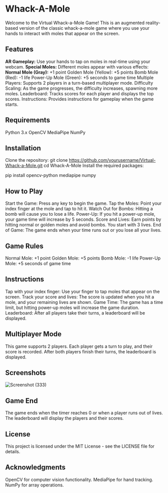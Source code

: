 # Whack-A-Mole
Welcome to the Virtual Whack-a-Mole Game! This is an augmented reality-based version of the classic whack-a-mole game where you use your hands to interact with moles that appear on the screen.

## Features
**AR Gameplay:** Use your hands to tap on moles in real-time using your webcam.
**Special Moles:** Different moles appear with various effects:
**Normal Mole (Gray):**  +1 point
Golden Mole (Yellow): +5 points
Bomb Mole (Red): -1 life
Power-Up Mole (Green): +5 seconds to game time
Multiple Players: Supports 2 players in a turn-based multiplayer mode.
Difficulty Scaling: As the game progresses, the difficulty increases, spawning more moles.
Leaderboard: Tracks scores for each player and displays the top scores.
Instructions: Provides instructions for gameplay when the game starts.
## Requirements
Python 3.x
OpenCV
MediaPipe
NumPy
## Installation
Clone the repository:
git clone https://github.com/yourusername/Virtual-Whack-a-Mole.git
cd Whack-A-Mole
Install the required packages:

pip install opencv-python mediapipe numpy

## How to Play
Start the Game: Press any key to begin the game.
Tap the Moles: Point your index finger at the mole and tap to hit it.
Watch Out for Bombs: Hitting a bomb will cause you to lose a life.
Power-Up: If you hit a power-up mole, your game time will increase by 5 seconds.
Score and Lives: Earn points by hitting normal or golden moles and avoid bombs. You start with 3 lives.
End of Game: The game ends when your time runs out or you lose all your lives.
## Game Rules
Normal Mole: +1 point
Golden Mole: +5 points
Bomb Mole: -1 life
Power-Up Mole: +5 seconds of game time
## Instructions
Tap with your index finger: Use your finger to tap moles that appear on the screen.
Track your score and lives: The score is updated when you hit a mole, and your remaining lives are shown.
Game Time: The game has a time limit, but hitting power-up moles will increase the game duration.
Leaderboard: After all players take their turns, a leaderboard will be displayed.
## Multiplayer Mode
This game supports 2 players. Each player gets a turn to play, and their score is recorded. After both players finish their turns, the leaderboard is displayed.

## Screenshots

![Screenshot (333)](https://github.com/user-attachments/assets/64d94bd7-79ad-4fe9-9424-278d36c9e1c5)


## Game End
The game ends when the timer reaches 0 or when a player runs out of lives.
The leaderboard will display the players and their scores.

## License
This project is licensed under the MIT License - see the LICENSE file for details.

## Acknowledgments
OpenCV for computer vision functionality.
MediaPipe for hand tracking.
NumPy for array operations.

